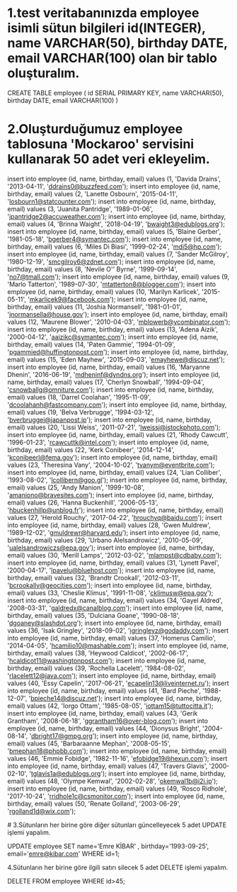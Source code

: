 # 1.test veritabanınızda employee isimli sütun bilgileri id(INTEGER), name VARCHAR(50), birthday DATE, email VARCHAR(100) olan bir tablo oluşturalım.

CREATE TABLE employee (
id SERIAL PRIMARY KEY,
name VARCHAR(50),
birthday DATE,
email VARCHAR(100)
)

# 2.Oluşturduğumuz employee tablosuna 'Mockaroo' servisini kullanarak 50 adet veri ekleyelim.

insert into employee (id, name, birthday, email) values (1, 'Davida Drains', '2013-04-11', 'ddrains0@buzzfeed.com');
insert into employee (id, name, birthday, email) values (2, 'Lanette Osbourn', '2015-04-11', 'losbourn1@statcounter.com');
insert into employee (id, name, birthday, email) values (3, 'Juanita Pantridge', '1989-01-06', 'jpantridge2@accuweather.com');
insert into employee (id, name, birthday, email) values (4, 'Brinna Waight', '2018-04-19', 'bwaight3@edublogs.org');
insert into employee (id, name, birthday, email) values (5, 'Blaine Gerber', '1981-05-18', 'bgerber4@symantec.com');
insert into employee (id, name, birthday, email) values (6, 'Miles Di Biasi', '1999-02-24', 'mdi5@hp.com');
insert into employee (id, name, birthday, email) values (7, 'Sander McGilroy', '1980-12-19', 'smcgilroy6@zdnet.com');
insert into employee (id, name, birthday, email) values (8, 'Nevile O'' Byrne', '1999-09-14', 'no7@tmall.com');
insert into employee (id, name, birthday, email) values (9, 'Marlo Tatterton', '1989-07-30', 'mtatterton8@blogger.com');
insert into employee (id, name, birthday, email) values (10, 'Marilyn Karlicek', '2015-05-11', 'mkarlicek9@facebook.com');
insert into employee (id, name, birthday, email) values (11, 'Joshia Normansell', '1981-01-01', 'jnormansella@house.gov');
insert into employee (id, name, birthday, email) values (12, 'Maurene Blower', '2010-04-03', 'mblowerb@ycombinator.com');
insert into employee (id, name, birthday, email) values (13, 'Adena Aizik', '2000-04-12', 'aaizikc@symantec.com');
insert into employee (id, name, birthday, email) values (14, 'Paten Gammie', '1994-01-09', 'pgammied@huffingtonpost.com');
insert into employee (id, name, birthday, email) values (15, 'Eden Mayhew', '2015-09-03', 'emayhewe@discuz.net');
insert into employee (id, name, birthday, email) values (16, 'Maryanne Dhenin', '2016-06-19', 'mdheninf@dyndns.org');
insert into employee (id, name, birthday, email) values (17, 'Cherlyn Snowball', '1994-09-04', 'csnowballg@omniture.com');
insert into employee (id, name, birthday, email) values (18, 'Darrel Coolahan', '1995-11-09', 'dcoolahanh@fastcompany.com');
insert into employee (id, name, birthday, email) values (19, 'Belva Verbrugge', '1994-03-12', 'bverbruggei@japanpost.jp');
insert into employee (id, name, birthday, email) values (20, 'Lissi Weiss', '2011-07-21', 'lweissj@istockphoto.com');
insert into employee (id, name, birthday, email) values (21, 'Rhody Cawcutt', '1996-01-23', 'rcawcuttk@intel.com');
insert into employee (id, name, birthday, email) values (22, 'Kerk Conibeer', '2014-12-14', 'kconibeerl@fema.gov');
insert into employee (id, name, birthday, email) values (23, 'Theresina Vany', '2004-10-02', 'tvanym@eventbrite.com');
insert into employee (id, name, birthday, email) values (24, 'Lian Colliber', '1993-08-02', 'lcollibern@goo.gl');
insert into employee (id, name, birthday, email) values (25, 'Andy Manion', '1999-10-08', 'amaniono@bravesites.com');
insert into employee (id, name, birthday, email) values (26, 'Hanna Buckenhill', '2006-05-13', 'hbuckenhillp@unblog.fr');
insert into employee (id, name, birthday, email) values (27, 'Herold Rouchy', '2017-04-22', 'hrouchyq@baidu.com');
insert into employee (id, name, birthday, email) values (28, 'Gwen Muldrew', '1989-12-02', 'gmuldrewr@harvard.edu');
insert into employee (id, name, birthday, email) values (29, 'Urbano Alelsandrowicz', '2010-05-09', 'ualelsandrowiczs@epa.gov');
insert into employee (id, name, birthday, email) values (30, 'Merill Lamps', '2012-03-02', 'mlampst@cdbaby.com');
insert into employee (id, name, birthday, email) values (31, 'Lynett Pavel', '2000-04-17', 'lpavelu@bluehost.com');
insert into employee (id, name, birthday, email) values (32, 'Brandtr Crookall', '2012-03-11', 'bcrookallv@geocities.com');
insert into employee (id, name, birthday, email) values (33, 'Cheslie Klimus', '1991-11-08', 'cklimusw@epa.gov');
insert into employee (id, name, birthday, email) values (34, 'Gayel Aldred', '2008-03-31', 'galdredx@canalblog.com');
insert into employee (id, name, birthday, email) values (35, 'Dulciana Goane', '1990-08-18', 'dgoaney@slashdot.org');
insert into employee (id, name, birthday, email) values (36, 'Isak Gringley', '2018-09-02', 'igringleyz@godaddy.com');
insert into employee (id, name, birthday, email) values (37, 'Homerus Camilio', '2014-04-05', 'hcamilio10@mashable.com');
insert into employee (id, name, birthday, email) values (38, 'Heywood Caldicot', '2002-06-17', 'hcaldicot11@washingtonpost.com');
insert into employee (id, name, birthday, email) values (39, 'Rochella Lacelett', '1984-08-02', 'rlacelett12@java.com');
insert into employee (id, name, birthday, email) values (40, 'Essy Capelin', '2017-06-21', 'ecapelin13@liveinternet.ru');
insert into employee (id, name, birthday, email) values (41, 'Bard Pieche', '1988-12-07', 'bpieche14@discuz.net');
insert into employee (id, name, birthday, email) values (42, 'Iorgo Ottam', '1985-08-05', 'iottam15@tuttocitta.it');
insert into employee (id, name, birthday, email) values (43, 'Gerik Grantham', '2008-06-18', 'ggrantham16@over-blog.com');
insert into employee (id, name, birthday, email) values (44, 'Dionysus Bright', '2004-08-14', 'dbright17@gmpg.org');
insert into employee (id, name, birthday, email) values (45, 'Barbaraanne Mephan', '2008-05-15', 'bmephan18@phpbb.com');
insert into employee (id, name, birthday, email) values (46, 'Emmie Fobidge', '1982-11-16', 'efobidge19@hexun.com');
insert into employee (id, name, birthday, email) values (47, 'Travers Glavis', '2000-02-10', 'tglavis1a@edublogs.org');
insert into employee (id, name, birthday, email) values (48, 'Olympe Kemwal', '2002-02-28', 'okemwal1b@i2i.jp');
insert into employee (id, name, birthday, email) values (49, 'Rosco Ridhole', '2017-10-24', 'rridhole1c@csmonitor.com');
insert into employee (id, name, birthday, email) values (50, 'Renate Golland', '2003-06-29', 'rgolland1d@wix.com');



# 3.Sütunların her birine göre diğer sütunları güncelleyecek 5 adet UPDATE işlemi yapalım.

UPDATE employee SET
	name='Emre KİBAR' ,
	birthday='1993-09-25',
	email='emre@kibar.com'
WHERE id=1;

4.Sütunların her birine göre ilgili satırı silecek 5 adet DELETE işlemi yapalım.


DELETE FROM employee WHERE id>45;
